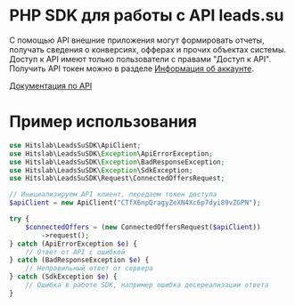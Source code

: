 # PHP SDK для работы с API leads.su

С помощью API внешние приложения могут формировать отчеты, получать сведения о конверсиях, офферах и прочих объектах системы. 
Доступ к API имеют только пользователи с правами "Доступ к API".
Получить API токен можно в разделе [Информация об аккаунте](https://webmaster.leads.su/account/default).

[Документация по API](https://webmaster.leads.su/tools/api)

# Пример использования

```php
use Hitslab\LeadsSuSDK\ApiClient;
use Hitslab\LeadsSuSDK\Exception\ApiErrorException;
use Hitslab\LeadsSuSDK\Exception\BadResponseException;
use Hitslab\LeadsSuSDK\Exception\SdkException;
use Hitslab\LeadsSuSDK\Request\ConnectedOffersRequest;

// Инициализируем API клиент, передаем токен доступа
$apiClient = new ApiClient("CTfX6npQragyZeXN4Xc6p7dyi89vZGPN");

try {
    $connectedOffers = (new ConnectedOffersRequest($apiClient))
        ->request();
} catch (ApiErrorException $e) {
    // Ответ от API с ошибкой
} catch (BadResponseException $e) {
    // Неправильный ответ от сервера
} catch (SdkException $e) {
    // Ошибка в работе SDK, например ошибка десереализации ответа
}
```
